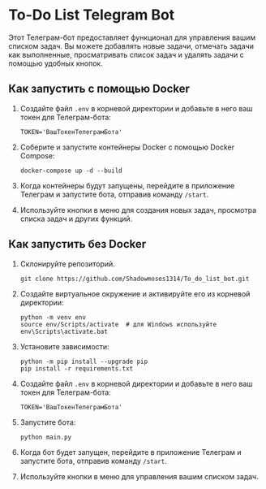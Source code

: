 # To-Do List Telegram Bot

Этот Телеграм-бот предоставляет функционал для управления вашим списком задач. Вы можете добавлять новые задачи, отмечать задачи как выполненные, просматривать список задач и удалять задачи с помощью удобных кнопок.

## Как запустить с помощью Docker

1. Создайте файл `.env` в корневой директории и добавьте в него ваш токен для Телеграм-бота:
   ```
   TOKEN='ВашТокенТелеграмБота'
   ```

2. Соберите и запустите контейнеры Docker с помощью Docker Compose:
   ```
   docker-compose up -d --build
   ```

3. Когда контейнеры будут запущены, перейдите в приложение Телеграм и запустите бота, отправив команду `/start`.

4. Используйте кнопки в меню для создания новых задач, просмотра списка задач и других функций.

## Как запустить без Docker

1. Склонируйте репозиторий.   
   ```
   git clone https://github.com/Shadowmoses1314/To_do_list_bot.git
   ```

2. Создайте виртуальное окружение и активируйте его из корневой директории:
   ```
   python -m venv env
   source env/Scripts/activate  # для Windows используйте env\Scripts\activate.bat
   ```

3. Установите зависимости:
   ```
   python -m pip install --upgrade pip
   pip install -r requirements.txt
   ```

5. Создайте файл `.env` в корневой директории и добавьте в него ваш токен для Телеграм-бота:
   ```
   TOKEN='ВашТокенТелеграмБота'
   ```
6. Запустите бота:
   ```
   python main.py
   ```

7. Когда бот будет запущен, перейдите в приложение Телеграм и запустите бота, отправив команду `/start`.

8. Используйте кнопки в меню для управления вашим списком задач.